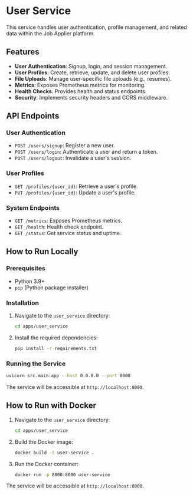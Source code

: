 # User Service

This service handles user authentication, profile management, and related data within the Job Applier platform.

## Features

- **User Authentication**: Signup, login, and session management.
- **User Profiles**: Create, retrieve, update, and delete user profiles.
- **File Uploads**: Manage user-specific file uploads (e.g., resumes).
- **Metrics**: Exposes Prometheus metrics for monitoring.
- **Health Checks**: Provides health and status endpoints.
- **Security**: Implements security headers and CORS middleware.

## API Endpoints

### User Authentication
- `POST /users/signup`: Register a new user.
- `POST /users/login`: Authenticate a user and return a token.
- `POST /users/logout`: Invalidate a user's session.

### User Profiles
- `GET /profiles/{user_id}`: Retrieve a user's profile.
- `PUT /profiles/{user_id}`: Update a user's profile.

### System Endpoints
- `GET /metrics`: Exposes Prometheus metrics.
- `GET /health`: Health check endpoint.
- `GET /status`: Get service status and uptime.

## How to Run Locally

### Prerequisites

- Python 3.9+
- `pip` (Python package installer)

### Installation

1. Navigate to the `user_service` directory:
   ```bash
   cd apps/user_service
   ```

2. Install the required dependencies:
   ```bash
   pip install -r requirements.txt
   ```

### Running the Service

```bash
uvicorn src.main:app --host 0.0.0.0 --port 8000
```

The service will be accessible at `http://localhost:8000`.

## How to Run with Docker

1. Navigate to the `user_service` directory:
   ```bash
   cd apps/user_service
   ```

2. Build the Docker image:
   ```bash
   docker build -t user-service .
   ```

3. Run the Docker container:
   ```bash
   docker run -p 8000:8000 user-service
   ```

The service will be accessible at `http://localhost:8000`.